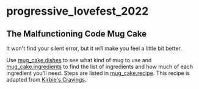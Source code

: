 # progressive_lovefest_2022

## The Malfunctioning Code Mug Cake

It won't find your silent error, but it *will* make you feel a little bit better.

Use [mug_cake.dishes](https://github.com/sara-vernon/progressive_lovefest_2022/blob/ae21d9b0d914434cee039f6dc1467080334c7604/mug_cake.dishes) to see what kind of mug to use and [mug_cake.ingredients](https://github.com/sara-vernon/progressive_lovefest_2022/blob/ae21d9b0d914434cee039f6dc1467080334c7604/mug_cake.ingredients) to find the list of ingredients and how much of each ingredient you'll need. Steps are listed in [mug_cake.recipe](https://github.com/sara-vernon/progressive_lovefest_2022/blob/ae21d9b0d914434cee039f6dc1467080334c7604/mug_cake.recipe). This recipe is adapted from [Kirbie's Cravings](https://kirbiecravings.com/chocolate-peanut-butter-cup-mug-cake/).
